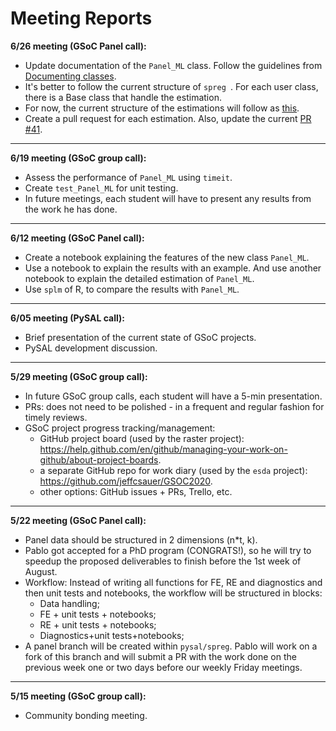 # Meeting Reports



**6/26 meeting (GSoC Panel call):**

- Update documentation of the `Panel_ML` class. Follow the guidelines from [Documenting classes](https://numpydoc.readthedocs.io/en/latest/format.html#documenting-classes).
- It's better to follow the current structure of `spreg `. For each user class, there is a Base class that handle the estimation. 
- For now, the current structure of the estimations will follow as [this](https://github.com/pabloestradac/GSOC2020/blob/master/docs/structure.md).
- Create a pull request for each estimation. Also, update the current [PR #41](https://github.com/pysal/spreg/pull/41).



---

**6/19 meeting (GSoC group call):**

- Assess the performance of `Panel_ML` using `timeit`.
- Create `test_Panel_ML` for unit testing.
- In future meetings, each student will have to present any results from the work he has done.



---

**6/12 meeting  (GSoC Panel call):**

- Create a notebook explaining the features of the new class `Panel_ML`. 
- Use a notebook to explain the results with an example. And use another notebook to explain the detailed estimation of `Panel_ML`.
- Use `splm` of R, to compare the results with `Panel_ML`.



---

**6/05 meeting (PySAL call):**

- Brief presentation of the current state of GSoC projects.
- PySAL development discussion.



---

**5/29 meeting (GSoC group call):**

- In future GSoC group calls, each student will have a 5-min presentation.
- PRs: does not need to be polished - in a frequent and regular fashion for timely reviews.
- GSoC project progress tracking/management:
    - GitHub project board (used by the raster project): https://help.github.com/en/github/managing-your-work-on-github/about-project-boards.
    - a separate GitHub repo for work diary (used by the `esda` project): https://github.com/jeffcsauer/GSOC2020.
    - other options: GitHub issues + PRs, Trello, etc.



---

**5/22 meeting (GSoC Panel call):**

- Panel data should be structured in 2 dimensions (n*t, k).
- Pablo got accepted for a PhD program (CONGRATS!), so he will try to speedup the proposed deliverables to finish before the 1st week of August.
- Workflow: Instead of writing all functions for FE, RE and diagnostics and then unit tests and notebooks, the workflow will be structured in blocks:
    - Data handling;
    - FE + unit tests + notebooks;
    - RE + unit tests + notebooks;
    - Diagnostics+unit tests+notebooks;
- A panel branch will be created within `pysal/spreg`. Pablo will work on a fork of this branch and will submit a PR with the work done on the previous week one or two days before our weekly Friday meetings.



---

**5/15 meeting (GSoC group call):**

- Community bonding meeting.